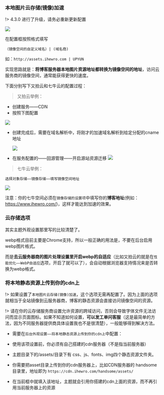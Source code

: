 ### 本地图片云存储(镜像)加速

!> 4.3.0 进行了升级，请务必重新更新配置

![](https://ws3.sinaimg.cn/large/006tKfTcly1frk5olgebaj31kw0kz75v.jpg)

在配置框按照格式填写

`（镜像空间的自定义域名）| (域名商)`

如：`http://assets.ihewro.com | UPYUN`

实现思路就是：**将博客服务器本地图片资源地址都转换为镜像空间的地址**，访问云服务商的镜像空间，通常能获得更快的速度。

下面分别写下又拍云和七牛云的配置过程：

> 又拍云举例：


* 创建服务——CDN
*  按照下图配置

![](https://ws1.sinaimg.cn/large/006tKfTcly1frk6664mfkj31hk0z6q4u.jpg)

* 创建完成后，需要在域名解析中，将刚才的加速域名解析到给定分配的cname地址

  ![](https://ws1.sinaimg.cn/large/006tKfTcly1frk67z8ozmj31cw0ms3zk.jpg)
  
* 在服务配置的——回源管理——开启源站资源迁移
![](https://ws4.sinaimg.cn/large/006tKfTcly1frk6a73sr5j31kc16ogn6.jpg)
  

> 七牛云举例：

```
选择对象存储——镜像存储——填写镜像空间地址
```
![](https://ws4.sinaimg.cn/large/006tKfTcly1frk6exdylsj31kw12sdn6.jpg)

注意：你的七牛空间必须在`镜像存储的设置项`中填写你的**博客地址**(例如：https://www.ihewro.com/)，这样才能达到加速的效果。

### 云存储选项

其实主题外观设置那里写的比较清楚了。

webp格式目前主要是Chrome支持，所以一般正确的用法是，不要在后台启用webp图片格式。

而是**去云服务器商的图片处理设置里开启webp的自适应**（比如又拍云的就是在`性能优化——WebP自适应`选项，开启了就可以了），会自动根据浏览器支持情况来是否转换为webp格式。

### 将本地静态资源上传到你的cdn上


!> 如果设置了`本地图片云存储(镜像)加速`，这个选项无需再配置了。因为上面的选项就相当于全站镜像到云服务器商，博客的静态资源会直接访问镜像空间的资源。

!> 请在你的云存储服务商设置允许资源的跨域访问，否则会导致字体文件无法访问而显示页面图标。如果不知道如何设置，**可以发工单问客服**（这是最简单的方法，因为不同服务器提供商具体设置我也不是很清楚），一般能够得到解决方法。

* 需要在`后台外观设置——将本地静态资源上传到你的cdn上`中配置：

* 使用该项设置前，你必须有自己搭建的cdn服务器（不是指当前服务器）

* 主题目录下的/assets/目录下有 css、js、fonts、img四个静态资源文件夹。

* 你需要把asset目录上传到你的cdn服务器上，比如CDN服务器的 handsome目录里，地址即为 `https://cdn.ihewro.com/handsome/assets/`

* 在当前框中就填入该地址，主题就会引用你搭建的cdn上面的资源，而不再引用当前服务器上的资源

